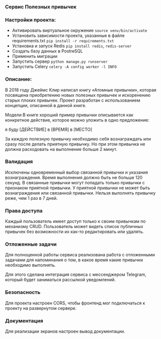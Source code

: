 ### Сервис Полезных привычек

### Настройки проекта:
- Активировать виртуальное окружение ```source venv/bin/activate```
- Установить зависимости проекта, указанные в файле requirements.txt ```pip install -r requirements.txt```
- Установка и запуск Redis ```pip install redis```, ```redis-server``` 
- Создать базу данных в PostreSQL
- Применить миграции
- Запустить сервер ```python manage.py runserver```
- Запустить Celery ```celery -A config worker -l INFO```

### Описание:

В 2018 году Джеймс Клир написал книгу «Атомные привычки», которая посвящена приобретению новых полезных привычек и искоренению старых плохих привычек. Проект разработан с использованием концепции, описанной в данной книге.

Модели В книге хороший пример привычки описывается как конкретное действие, которое можно уложить в одно предложение:

я буду [ДЕЙСТВИЕ] в [ВРЕМЯ] в [МЕСТО]

За каждую полезную привычку необходимо себя вознаграждать или сразу после делать приятную привычку. Но при этом привычка не должна расходовать на выполнение больше 2 минут.

### Валидация
Исключены одновременный выбор связанной привычки и указания вознаграждения. Время выполнения должно быть не больше 120 секунд. В связанные привычки могут попадать только привычки с признаком приятной привычки. У приятной привычки не может быть вознаграждения или связанной привычки. Нельзя выполнять привычку реже, чем 1 раз в 7 дней.

### Права доступа

Каждый пользователь имеет доступ только к своим привычкам по механизму CRUD. Пользователь может видеть список публичных привычек без возможности их как-то редактировать или удалять.

### Отложенные задачи

Для полноценной работы сервиса реализована работа с отложенными задачами для напоминания о том, в какое время какие привычки необходимо выполнять.

Для этого сделана интеграция сервиса с мессенджером Telegram, который будет заниматься рассылкой уведомлений.

### Безопасность

Для проекта настроен CORS, чтобы фронтенд мог подключаться к проекту на развернутом сервере.

### Документация

Для реализации экранов настроен вывод документации.